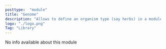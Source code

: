 ```yaml
---
posttype:  "module"  
title: "Genome"
description: "Allows to define an organism type (say herbs) in a module, define the properties they have based on the DNA (genes) and this module will handle breeding organisms and their DNA changes (including mutations)."
logo: "./logo.png"
Tag: "Library"
---
```

No info available about this module

